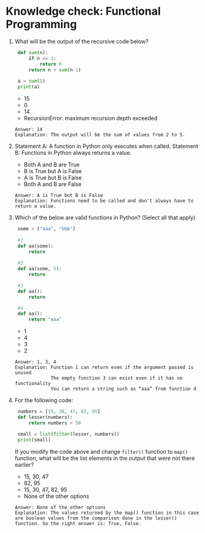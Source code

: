 # Knowledge check: Functional Programming

1. What will be the output of the recursive code below?
   ```python
    def sum(n):
        if n == 1:
            return 0
        return n + sum(n-1)
    
    a = sum(5)
    print(a)
   ```
   - 15
   - 0
   - 14
   - RecursionError: maximum recursion depth exceeded
   ```
   Answer: 14
   Explanation: The output will be the sum of values from 2 to 5.
   ```

2. Statement A: A function in Python only executes when called.
   Statement B: Functions in Python always returns a value.
   - Both A and B are True
   - B is True but A is False
   - A is True but B is False
   - Both A and B are False
   ```
   Answer: A is True but B is False
   Explanation: Functions need to be called and don't always have to return a value.
   ```

3. Which of the below are valid functions in Python? (Select all that apply)
   ```python
    some = ["aaa", "bbb"]
    
    #1
    def aa(some):
        return
    
    #2
    def aa(some, 5):
        return

    #3
    def aa():
        return

    #4
    def aa():
        return "aaa"
   ```
   - 1
   - 4
   - 3
   - 2
   ```
   Answer: 1, 3, 4
   Explanation: Function 1 can return even if the argument passed is unused
                The empty function 3 can exist even if it has no functionality
                You can return a string such as “aaa” from function 4
   ```

4. For the following code:
   ```python
    numbers = [15, 30, 47, 82, 95]
    def lesser(numbers):
        return numbers < 50

    small = list(filter(lesser, numbers))
    print(small)
   ```
   If you modify the code above and change `filter()` function to `map()` function, what will be the list elements in the output that were not there earlier?
   - 15, 30, 47
   - 82, 95
   - 15, 30, 47, 82, 95
   - None of the other options
   ```
   Answer: None of the other options
   Explanation: The values returned by the map() function in this case are boolean values from the comparison done in the lesser() function. So the right answer is: True, False.
   ```